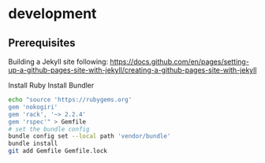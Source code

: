 # development

## Prerequisites

Building a Jekyll site following: https://docs.github.com/en/pages/setting-up-a-github-pages-site-with-jekyll/creating-a-github-pages-site-with-jekyll


Install Ruby
Install Bundler

```bash
echo "source 'https://rubygems.org'
gem 'nokogiri'
gem 'rack', '~> 2.2.4'
gem 'rspec'" > Gemfile
# set the bundle config 
bundle config set --local path 'vendor/bundle'
bundle install
git add Gemfile Gemfile.lock
```
